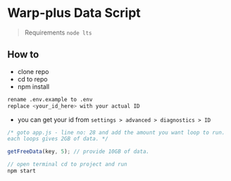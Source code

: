 # Warp-plus Data Script

> Requirements ```node lts```

## How to

- clone repo
- cd to repo
- npm install

```bash
rename .env.example to .env
replace <your_id_here> with your actual ID
```

- you can get your id from ```settings > advanced > diagnostics > ID```

```js
/* goto app.js - line no: 28 and add the amount you want loop to run.
each loops gives 2GB of data. */

getFreeData(key, 5); // provide 10GB of data.

// open terminal cd to project and run
npm start
```
